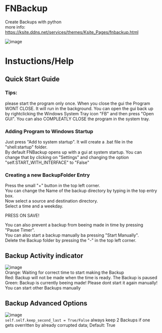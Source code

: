 # FNBackup
 Create Backups with python  
 more info: https://ksite.ddns.net/services/themes/Ksite_Pages/fnbackup.html

![image](https://user-images.githubusercontent.com/68354546/120193068-4193a500-c21c-11eb-9d9e-9fc1a878047e.png)

# Instuctions/Help

## Quick Start Guide
### Tips: 
please start the program only once. When you close the gui the Program WONT CLOSE. It will run in the background. You can open the gui back up by rightclicking the Windows System Tray icon "FB" and then press "Open GUI". You can also COMPLEATLY CLOSE the program in the system tray.

### Adding Program to Windows Startup
 Just press "Add to system startup". It will create a .bat file in the "shell:startup" folder.  
 By default FNBackup opens up with a gui at system startup. You can change that by clicking on "Settings" and changing the option "self.START_WITH_INTERFACE" to "False"  
 
### Creating a new BackupFolder Entry  
 Press the small "+" button in the top left corner.  
 You can change the Name of the backup directory by typing in the top entry box.  
 Now select a source and destination directory.  
 Select a time and a weekday.  
 
 PRESS ON SAVE!  
 
 You can also prevent a backup from beeing made in time by pressing "Pause Timer".  
 You can also start a backup manually ba pressing "Start Manually".  
 Delete the Backup folder by pressing the "-" in the top left corner.
 
## Backup Activity indicator
![image](https://user-images.githubusercontent.com/68354546/120196856-9f29f080-c220-11eb-8dbd-3e3447db57e7.png)  
 Orange: Waiting for correct time to start making the Backup  
 Red: Backup will not be made when the time is ready. The Backup is paused  
 Green: Backup is currently beeing made! Please dont start it again manually! You can start other Backups manually  
 
## Backup Advanced Options
![image](https://user-images.githubusercontent.com/68354546/120199127-2ed09e80-c223-11eb-9021-65d6b4543810.png)  
 `self.self.keep_second_last = True/False` always keep 2 Backups if one gets overritten by already corrupted data; Default: True  

